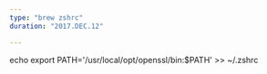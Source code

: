 ```yaml
---
type: "brew zshrc"
duration: "2017.DEC.12"

---
```



echo export PATH=\'/usr/local/opt/openssl/bin:$PATH\' >> ~/.zshrc